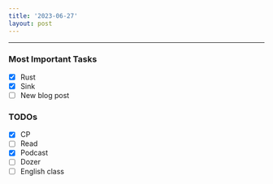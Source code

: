 ```yaml
---
title: '2023-06-27'
layout: post
---
```


---

### Most Important Tasks

- [x] Rust
- [x] Sink
- [ ] New blog post

### TODOs

- [x] CP
- [ ] Read
- [x] Podcast
- [ ] Dozer
- [ ] English class
